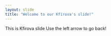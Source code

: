 ```yaml
---
layout: slide
title: "Welcome to our Kfirova's slide!"
---
```

This is Kfirova slide
Use the left arrow to go back!

